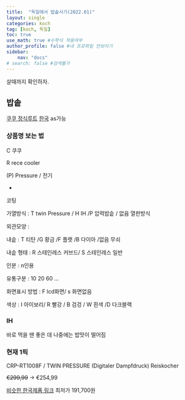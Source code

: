 ```yaml
---
title:  "독일에서 밥솥사기(2022.01)"
layout: single
categories: koch
tag: [koch, 독일]
toc: true
use_math: true #수학식 적용여부
author_profile: false #내 프로파일 안보이기
sidebar:
    nav: "docs" 
# search: false #검색불가
---
```


살때까지 확인하자.
## 밥솥
[쿠쿠 정식루트](https://www.cuckoomall.de/)
[한국](https://www.cuckoo.co.kr/)
as가능
### 상품명 보는 법
C 쿠쿠

R rece cooler

(P) Pressure / 전기

-

코팅

가열방식 : T twin Pressure / H IH /P 압력밥솥 / 없음 열판방식


외관모양 : 

내솥 : T 티탄 /G 황금 /F 플랫 /B 다이아 /없음 무쇠 

내솥 형태 : R 스테인레스 커브드/ S 스테인레스 일반

인분 : n인용

유통구분 : 10 20 60 ...

화면표시 방법 : F lcd화면/ s 화면없음

색상 : I 아이보리/ R 빨강 / B 검겅 / W 흰색 /D 다크블랙

### IH
바로 먹을 땐 좋은 데 나중에는 밥맛이 떨어짐

### 현재 1픽
CRP-RT1008F / TWIN PRESSURE (Digitaler Dampfdruck) Reiskocher

~~€299,99~~ -> €254,99

[비슷한 한국제품 링크](http://prod.danawa.com/info/?pcode=6884182) 최저가 191,700원
